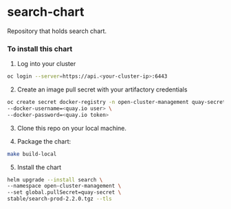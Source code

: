 # search-chart
Repository that holds search chart.

### To install this chart
1. Log into your cluster
  ```bash
  oc login --server=https://api.<your-cluster-ip>:6443
  ```

2. Create an image pull secret with your artifactory credentials
  ```bash
  oc create secret docker-registry -n open-cluster-management quay-secret --docker-server=quay.io \
  --docker-username=<quay.io user> \
  --docker-password=<quay.io token>
  ```
3. Clone this repo on your local machine.

4. Package the chart:
  ```bash
  make build-local
  ```
5. Install the chart
  ```bash
  helm upgrade --install search \
  --namespace open-cluster-management \
  --set global.pullSecret=quay-secret \
  stable/search-prod-2.2.0.tgz --tls
  ```
